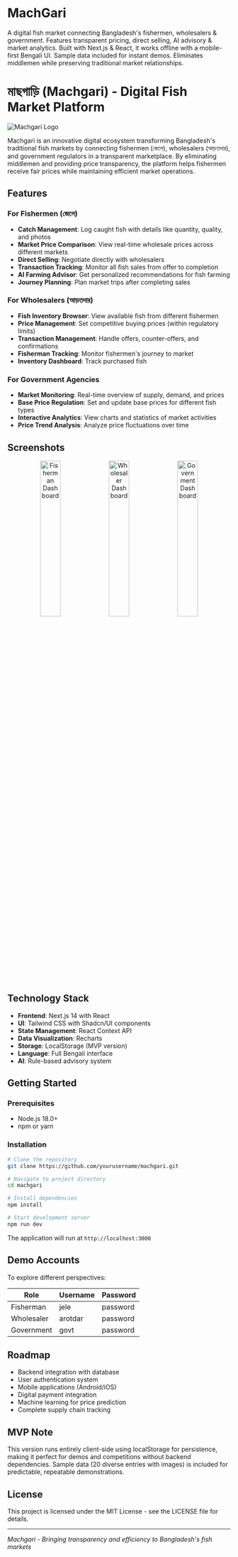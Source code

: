 # MachGari
A digital fish market connecting Bangladesh's fishermen, wholesalers &amp; government. Features transparent pricing, direct selling, AI advisory &amp; market analytics. Built with Next.js &amp; React, it works offline with a mobile-first Bengali UI. Sample data included for instant demos. Eliminates middlemen while preserving traditional market relationships.

# মাছগাড়ি (Machgari) - Digital Fish Market Platform

![Machgari Logo](public/logo.png)

Machgari is an innovative digital ecosystem transforming Bangladesh's traditional fish markets by connecting fishermen (জেলে), wholesalers (আড়তদার), and government regulators in a transparent marketplace. By eliminating middlemen and providing price transparency, the platform helps fishermen receive fair prices while maintaining efficient market operations.

## Features

### For Fishermen (জেলে)
- **Catch Management**: Log caught fish with details like quantity, quality, and photos
- **Market Price Comparison**: View real-time wholesale prices across different markets
- **Direct Selling**: Negotiate directly with wholesalers
- **Transaction Tracking**: Monitor all fish sales from offer to completion
- **AI Farming Advisor**: Get personalized recommendations for fish farming
- **Journey Planning**: Plan market trips after completing sales

### For Wholesalers (আড়তদার)
- **Fish Inventory Browser**: View available fish from different fishermen
- **Price Management**: Set competitive buying prices (within regulatory limits)
- **Transaction Management**: Handle offers, counter-offers, and confirmations
- **Fisherman Tracking**: Monitor fishermen's journey to market
- **Inventory Dashboard**: Track purchased fish

### For Government Agencies
- **Market Monitoring**: Real-time overview of supply, demand, and prices
- **Base Price Regulation**: Set and update base prices for different fish types
- **Interactive Analytics**: View charts and statistics of market activities
- **Price Trend Analysis**: Analyze price fluctuations over time

## Screenshots

<div align="center">
  <img src="public/screenshots/jele-dashboard.png" alt="Fisherman Dashboard" width="30%">
  <img src="public/screenshots/arotdar-dashboard.png" alt="Wholesaler Dashboard" width="30%">
  <img src="public/screenshots/government-dashboard.png" alt="Government Dashboard" width="30%">
</div>

## Technology Stack

- **Frontend**: Next.js 14 with React
- **UI**: Tailwind CSS with Shadcn/UI components
- **State Management**: React Context API
- **Data Visualization**: Recharts
- **Storage**: LocalStorage (MVP version)
- **Language**: Full Bengali interface
- **AI**: Rule-based advisory system

## Getting Started

### Prerequisites
- Node.js 18.0+
- npm or yarn

### Installation

```bash
# Clone the repository
git clone https://github.com/yourusername/machgari.git

# Navigate to project directory
cd machgari

# Install dependencies
npm install

# Start development server
npm run dev
```

The application will run at `http://localhost:3000`

## Demo Accounts

To explore different perspectives:

| Role       | Username | Password |
|------------|----------|----------|
| Fisherman  | jele     | password |
| Wholesaler | arotdar  | password |
| Government | govt     | password |

## Roadmap

- Backend integration with database
- User authentication system
- Mobile applications (Android/iOS)
- Digital payment integration
- Machine learning for price prediction
- Complete supply chain tracking

## MVP Note

This version runs entirely client-side using localStorage for persistence, making it perfect for demos and competitions without backend dependencies. Sample data (20 diverse entries with images) is included for predictable, repeatable demonstrations.

## License

This project is licensed under the MIT License - see the LICENSE file for details.

---

*Machgari - Bringing transparency and efficiency to Bangladesh's fish markets*
